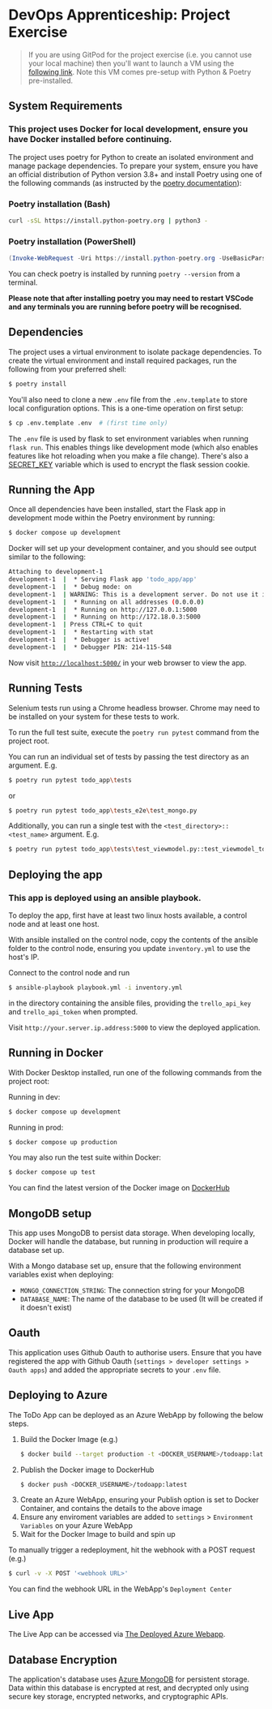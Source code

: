 # DevOps Apprenticeship: Project Exercise

> If you are using GitPod for the project exercise (i.e. you cannot use your local machine) then you'll want to launch a VM using the [following link](https://gitpod.io/#https://github.com/CorndelWithSoftwire/DevOps-Course-Starter). Note this VM comes pre-setup with Python & Poetry pre-installed.

## System Requirements

### This project uses Docker for local development, ensure you have Docker installed before continuing.

The project uses poetry for Python to create an isolated environment and manage package dependencies. To prepare your system, ensure you have an official distribution of Python version 3.8+ and install Poetry using one of the following commands (as instructed by the [poetry documentation](https://python-poetry.org/docs/#system-requirements)):

### Poetry installation (Bash)

```bash
curl -sSL https://install.python-poetry.org | python3 -
```

### Poetry installation (PowerShell)

```powershell
(Invoke-WebRequest -Uri https://install.python-poetry.org -UseBasicParsing).Content | py -
```

You can check poetry is installed by running `poetry --version` from a terminal.

**Please note that after installing poetry you may need to restart VSCode and any terminals you are running before poetry will be recognised.**

## Dependencies

The project uses a virtual environment to isolate package dependencies. To create the virtual environment and install required packages, run the following from your preferred shell:

```bash
$ poetry install
```

You'll also need to clone a new `.env` file from the `.env.template` to store local configuration options. This is a one-time operation on first setup:

```bash
$ cp .env.template .env  # (first time only)
```

The `.env` file is used by flask to set environment variables when running `flask run`. This enables things like development mode (which also enables features like hot reloading when you make a file change). There's also a [SECRET_KEY](https://flask.palletsprojects.com/en/2.3.x/config/#SECRET_KEY) variable which is used to encrypt the flask session cookie.

## Running the App

Once all dependencies have been installed, start the Flask app in development mode within the Poetry environment by running:
```bash
$ docker compose up development
```

Docker will set up your development container, and you should see output similar to the following:
```bash
Attaching to development-1
development-1  |  * Serving Flask app 'todo_app/app'
development-1  |  * Debug mode: on
development-1  | WARNING: This is a development server. Do not use it in a production deployment. Use a production WSGI server instead.                                                                                                                                                                                 
development-1  |  * Running on all addresses (0.0.0.0)
development-1  |  * Running on http://127.0.0.1:5000                                                                                                                                                                                                                                                                    
development-1  |  * Running on http://172.18.0.3:5000                                                                                                                                                                                                                                                                   
development-1  | Press CTRL+C to quit                                                                                                                                                                                                                                                                                   
development-1  |  * Restarting with stat                                                                                                                                                                                                                                                                                
development-1  |  * Debugger is active!                                                                                                                                                                                                                                                                                 
development-1  |  * Debugger PIN: 214-115-548
```
Now visit [`http://localhost:5000/`](http://localhost:5000/) in your web browser to view the app.

## Running Tests
Selenium tests run using a Chrome headless browser. Chrome may need to be installed on your system for these tests to work.

To run the full test suite, execute the `poetry run pytest` command from the project root.

You can run an individual set of tests by passing the test directory as an argument. E.g.
```bash
$ poetry run pytest todo_app\tests
```
or
```bash
$ poetry run pytest todo_app\tests_e2e\test_mongo.py 
```

Additionally, you can run a single test with the `<test_directory>::<test_name>` argument. E.g.
```bash
$ poetry run pytest todo_app\tests\test_viewmodel.py::test_viewmodel_todo_property
```

## Deploying the app

### This app is deployed using an ansible playbook.

To deploy the app, first have at least two linux hosts available, a control node and at least one host.

With ansible installed on the control node, copy the contents of the ansible folder to the control node, ensuring you update `inventory.yml` to use the host's IP.

Connect to the control node and run
```bash
$ ansible-playbook playbook.yml -i inventory.yml
```
in the directory containing the ansible files, providing the `trello_api_key` and `trello_api_token` when prompted.

Visit `http://your.server.ip.address:5000` to view the deployed application.

## Running in Docker

With Docker Desktop installed, run one of the following commands from the project root:

Running in dev:
```bash
$ docker compose up development
```

Running in prod:
```bash
$ docker compose up production
```

You may also run the test suite within Docker:
```bash
$ docker compose up test
```
You can find the latest version of the Docker image on [DockerHub](https://hub.docker.com/repository/docker/ayastead/todoapp/general)

## MongoDB setup

This app uses MongoDB to persist data storage.
When developing locally, Docker will handle the database, but running in production will require a database set up.

With a Mongo database set up, ensure that the following environment variables exist when deploying:
- `MONGO_CONNECTION_STRING`: The connection string for your MongoDB
- `DATABASE_NAME`: The name of the database to be used (It will be created if it doesn't exist)

## Oauth
This application uses Github Oauth to authorise users. Ensure that you have registered the app with Github Oauth
(`settings > developer settings > Oauth apps`) and added the appropriate secrets to your `.env` file.

## Deploying to Azure
The ToDo App can be deployed as an Azure WebApp by following the below steps.

1) Build the Docker Image (e.g.)
    ```bash
    $ docker build --target production -t <DOCKER_USERNAME>/todoapp:latest .
    ```
2) Publish the Docker image to DockerHub
   ```bash
   $ docker push <DOCKER_USERNAME>/todoapp:latest
   ```
3) Create an Azure WebApp, ensuring your Publish option is set to Docker Container, and contains the details to the above image
4) Ensure any enviroment variables are added to `settings` > `Environment Variables` on your Azure WebApp
5) Wait for the Docker Image to build and spin up

To manually trigger a redeployment, hit the webhook with a POST request (e.g.)
```bash
$ curl -v -X POST '<webhook URL>'
```
You can find the webhook URL in the WebApp's `Deployment Center`

## Live App
The Live App can be accessed via [The Deployed Azure Webapp](https://ayaste-todoapp-fmfzg2h2gbf9etd9.uksouth-01.azurewebsites.net).

## Database Encryption
The application's database uses [Azure MongoDB](https://learn.microsoft.com/en-us/azure/cosmos-db/mongodb/introduction) for persistent storage.
Data within this database is encrypted at rest, and decrypted only using secure key storage, encrypted networks, and cryptographic APIs.
